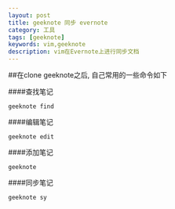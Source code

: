 ```yaml
---
layout: post
title: geeknote 同步 evernote 
category: 工具
tags: [geeknote]
keywords: vim,geeknote 
description: vim在Evernote上进行同步文档
---
```

##在clone geeknote之后, 自己常用的一些命令如下

####查找笔记

    geeknote find
    

####编辑笔记

    geeknote edit

####添加笔记

    geeknote 

####同步笔记

    geeknote sy

